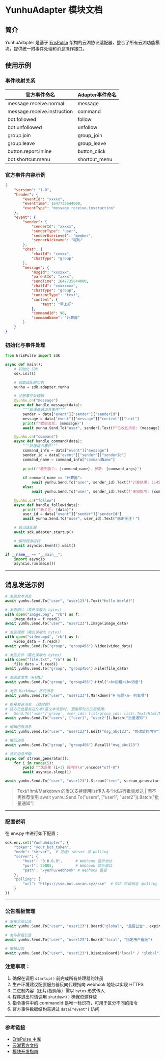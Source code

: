 # YunhuAdapter 模块文档

## 简介
YunhuAdapter 是基于 [ErisPulse](https://github.com/ErisPulse/ErisPulse/) 架构的云湖协议适配器，整合了所有云湖功能模块，提供统一的事件处理和消息操作接口。

## 使用示例

### 事件映射关系
| 官方事件命名 | Adapter事件命名 |
|--------------|----------------|
| message.receive.normal | message |
| message.receive.instruction | command |
| bot.followed | follow |
| bot.unfollowed | unfollow |
| group.join | group_join |
| group.leave | group_leave |
| button.report.inline | button_click |
| bot.shortcut.menu | shortcut_menu |

### 官方事件内容示例
```json
{
    "version": "1.0",
    "header": {
        "eventId": "xxxxx",
        "eventTime": 1647735644000,
        "eventType": "message.receive.instruction"
    },
    "event": {
        "sender": {
            "senderId": "xxxxx",
            "senderType": "user",
            "senderUserLevel": "member",
            "senderNickname": "昵称"
        },
        "chat": {
            "chatId": "xxxxx",
            "chatType": "group"
        },
        "message": {
            "msgId": "xxxxxx",
            "parentId": "xxxx",
            "sendTime": 1647735644000,
            "chatId": "xxxxxxxx",
            "chatType": "group",
            "contentType": "text",
            "content": {
                "text": "早上好"
            },
            "commandId": 98,
            "commandName": "计算器"
        }
    }
}
```

### 初始化与事件处理
```python
from ErisPulse import sdk

async def main():
    # 初始化 SDK
    sdk.init()

    # 获取适配器实例
    yunhu = sdk.adapter.Yunhu

    # 注册事件处理器
    @yunhu.on("message")
    async def handle_message(data):
        """处理普通消息事件"""
        sender = data["event"]["sender"]["senderId"]
        message = data["event"]["message"]["content"]["text"]
        print(f"收到消息: {message}")
        await yunhu.Send.To("user", sender).Text(f"已收到消息: {message}")

    @yunhu.on("command")
    async def handle_command(data):
        """处理指令事件"""
        command_info = data["event"]["message"]
        sender_id = data["event"]["sender"]["senderId"]
        command_name = command_info["commandName"]
        
        print(f"收到指令: {command_name}, 参数: {command_args}")
        
        if command_name == "计算器":
            await yunhu.Send.To("user", sender_id).Text(f"计算结果: 114514")
        else:
            await yunhu.Send.To("user", sender_id).Text(f"未知指令: {command_name}")

    @yunhu.on("follow")
    async def handle_follow(data):
        print(f"新关注: {data}")
        user_id = data["event"]["sender"]["senderId"]
        await yunhu.Send.To("user", user_id).Text("感谢关注！")

    # 启动适配器
    await sdk.adapter.startup()

    # 保持程序运行
    await asyncio.Event().wait()

if __name__ == "__main__":
    import asyncio
    asyncio.run(main())
```

---

## 消息发送示例

```python
# 发送文本消息
await yunhu.Send.To("user", "user123").Text("Hello World!")

# 发送图片（需先读取为 bytes）
with open("image.png", "rb") as f:
    image_data = f.read()
await yunhu.Send.To("user", "user123").Image(image_data)

# 发送视频（需先读取为 bytes）
with open("video.mp4", "rb") as f:
    video_data = f.read()
await yunhu.Send.To("group", "group456").Video(video_data)

# 发送文件（需先读取为 bytes）
with open("file.txt", "rb") as f:
    file_data = f.read()
await yunhu.Send.To("group", "group456").File(file_data)

# 发送富文本 (HTML)
await yunhu.Send.To("group", "group456").Html("<b>加粗</b>消息")

# 发送 Markdown 格式消息
await yunhu.Send.To("user", "user123").Markdown("# 标题\n- 列表项")

# 批量发送消息 （过时的）
# 该方法批量发送文本/富文本消息时, 更推荐的方法是使用: 
#   Send.To('user'/'group', user_ids: list/group_ids: list).Text/Html/Markdown(message, buttons = None, parent_id = None)
await yunhu.Send.To("users", ["user1", "user2"]).Batch("批量通知")

# 编辑已有消息
await yunhu.Send.To("user", "user123").Edit("msg_abc123", "修改后的内容")

# 撤回消息
await yunhu.Send.To("group", "group456").Recall("msg_abc123")

# 流式消息传输
async def stream_generator():
    for i in range(5):
        yield f"这是第 {i+1} 段内容\n".encode("utf-8")
        await asyncio.sleep(1)

await yunhu.Send.To("user", "user123").Stream("text", stream_generator())
```
> Text/Html/Markdown 的发送支持使用list传入多个id进行批量发送 | 而不再推荐使用 await yunhu.Send.To("users", ["user1", "user2"]).Batch("批量通知")
---

### 配置说明

在 env.py 中进行如下配置：

```python
sdk.env.set("YunhuAdapter", {
    "token": "your_bot_token",
    "mode": "server",  # 可选: server 或 polling
    "server": {
        "host": "0.0.0.0",      # Webhook 监听地址
        "port": 25888,          # Webhook 监听端口
        "path": "/yunhu/webhook" # Webhook 路径
    },
    "polling": {
        "url": "https://sse.bot.anran.xyz/sse"  # SSE 轮询地址（polling 模式）
    }
})
```

---

### 公告看板管理

```python
# 发布全局公告
await yunhu.Send.To("user", "user123").Board("global", "重要公告", expire_time=86400)

# 发布群组公告
await yunhu.Send.To("user", "user123").Board("local", "指定用户看板")

# 撤销公告
await yunhu.Send.To("user", "user123").DismissBoard("local" / "global")
```


### 注意事项：

1. 确保在调用 `startup()` 前完成所有处理器的注册
2. 生产环境建议配置服务器反向代理指向 webhook 地址以实现 HTTPS
3. 二进制内容（图片/视频等）需以 `bytes` 形式传入
4. 程序退出时请调用 `shutdown()` 确保资源释放
5. 指令事件中的 commandId 是唯一标识符，可用于区分不同的指令
6. 官方事件数据结构需通过 `data["event"]` 访问

---

### 参考链接

- [ErisPulse 主库](https://github.com/ErisPulse/ErisPulse/)
- [云湖官方文档](https://www.yhchat.com/document/1-3)
- [模块开发指南](https://github.com/ErisPulse/ErisPulse/tree/main/docs/DEVELOPMENT.md)